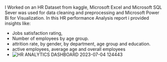 I Worked on an HR Dataset from kaggle, Microsoft Excel and Microsoft SQL Sever was used for data cleaning and preprocessing and Microsoft Power Bi for Visualization. In this HR performance Analysis report i provided insights like:

- Jobs satisfaction rating,
- Number of employees by age group.
- attrition rate, by gender, by department, age group and education.
- active employees, average age and overall employees
- ![HR ANALYTICS DASHBOARD 2023-07-04 124443](https://github.com/emmausuwa96/HR-DASHBOARD/assets/134615235/4e05fa3d-e6f1-4056-a8e8-f83f15c7a349)

